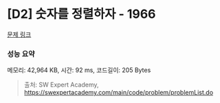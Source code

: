 # [D2] 숫자를 정렬하자 - 1966 

[문제 링크](https://swexpertacademy.com/main/code/problem/problemDetail.do?contestProbId=AV5PrmyKAWEDFAUq) 

### 성능 요약

메모리: 42,964 KB, 시간: 92 ms, 코드길이: 205 Bytes



> 출처: SW Expert Academy, https://swexpertacademy.com/main/code/problem/problemList.do